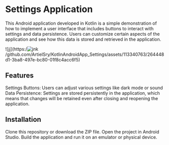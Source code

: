 # Settings Application
This Android application developed in Kotlin is a simple demonstration of how to implement a user interface that includes buttons to interact with settings and data persistence. Users can customize certain aspects of the application and see how this data is stored and retrieved in the application.

![jj](https:/![jnk](https://github.com/ArtielSry/KotlinAndroidApp_Settings/assets/113340763/4bdeea36-1228-4631-baff-67e80b5a61a7)
/github.com/ArtielSry/KotlinAndroidApp_Settings/assets/113340763/264448d1-3ba8-497e-bc80-01f8c4acc6f5)

## Features
Settings Buttons: Users can adjust various settings like dark mode or sound
Data Persistence: Settings are stored persistently in the application, which means that changes will be retained even after closing and reopening the application.

## Installation
Clone this repository or download the ZIP file.
Open the project in Android Studio.
Build the application and run it on an emulator or physical device.
